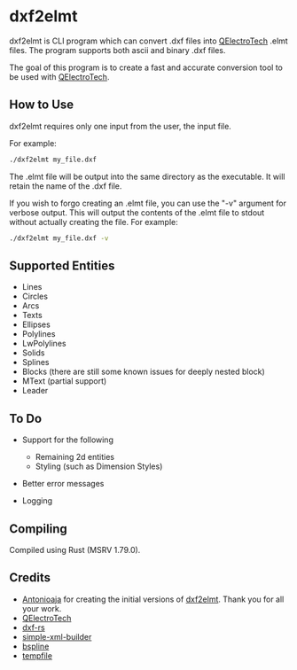# dxf2elmt
dxf2elmt is CLI program which can convert .dxf files into [QElectroTech](https://qelectrotech.org/) .elmt files. The program supports both ascii and binary .dxf files.

The goal of this program is to create a fast and accurate conversion tool to be used with [QElectroTech](https://qelectrotech.org/).

## How to Use
dxf2elmt requires only one input from the user, the input file.

For example:

```bash
./dxf2elmt my_file.dxf
```

The .elmt file will be output into the same directory as the executable. It will retain the name of the .dxf file.

If you wish to forgo creating an .elmt file, you can use the "-v" argument for verbose output. This will output the contents of the .elmt file to stdout without actually creating the file. For example:

```bash
./dxf2elmt my_file.dxf -v
```

## Supported Entities

* Lines
* Circles
* Arcs
* Texts
* Ellipses
* Polylines
* LwPolylines
* Solids
* Splines
* Blocks (there are still some known issues for deeply nested block)
* MText (partial support)
* Leader

## To Do

* Support for the following
    * Remaining 2d entities
    * Styling (such as Dimension Styles)

* Better error messages
* Logging

## Compiling

Compiled using Rust (MSRV 1.79.0).

## Credits

* [Antonioaja](https://github.com/antonioaja) for creating the initial versions of [dxf2elmt](https://github.com/antonioaja/dxf2elmt). Thank you for all your work.
* [QElectroTech](https://qelectrotech.org/)
* [dxf-rs](https://github.com/IxMilia/dxf-rs)
* [simple-xml-builder](https://github.com/Accelbread/simple-xml-builder)
* [bspline](https://github.com/Twinklebear/bspline)
* [tempfile](https://github.com/Stebalien/tempfile)
